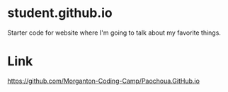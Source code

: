# student.github.io
Starter code for website where I'm going to talk about my favorite things.

# Link
https://github.com/Morganton-Coding-Camp/Paochoua.GitHub.io
